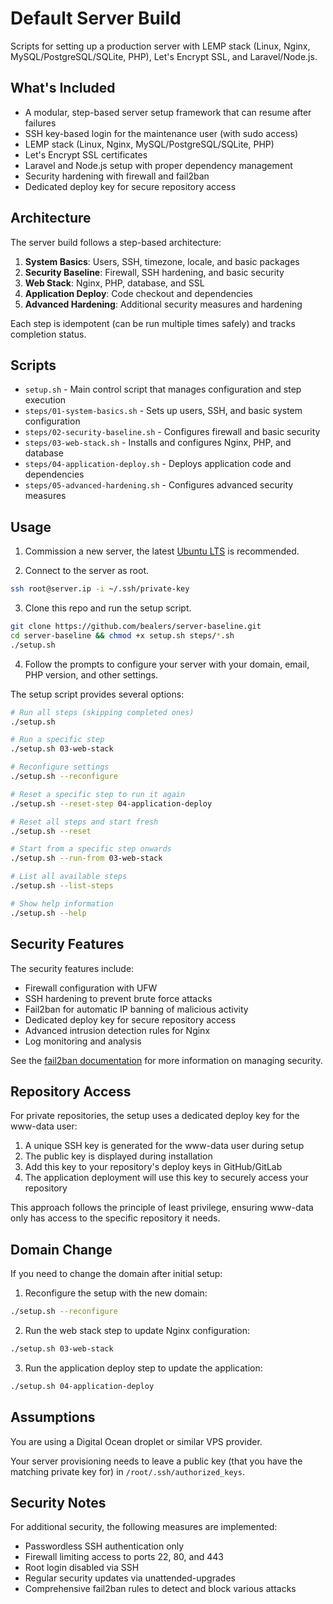 # Default Server Build

Scripts for setting up a production server with LEMP stack (Linux, Nginx, MySQL/PostgreSQL/SQLite, PHP), Let's Encrypt SSL, and Laravel/Node.js.

## What's Included

- A modular, step-based server setup framework that can resume after failures
- SSH key-based login for the maintenance user (with sudo access)
- LEMP stack (Linux, Nginx, MySQL/PostgreSQL/SQLite, PHP)
- Let's Encrypt SSL certificates
- Laravel and Node.js setup with proper dependency management
- Security hardening with firewall and fail2ban
- Dedicated deploy key for secure repository access

## Architecture

The server build follows a step-based architecture:

1. **System Basics**: Users, SSH, timezone, locale, and basic packages
2. **Security Baseline**: Firewall, SSH hardening, and basic security
3. **Web Stack**: Nginx, PHP, database, and SSL
4. **Application Deploy**: Code checkout and dependencies
5. **Advanced Hardening**: Additional security measures and hardening

Each step is idempotent (can be run multiple times safely) and tracks completion status.

## Scripts

- `setup.sh` - Main control script that manages configuration and step execution
- `steps/01-system-basics.sh` - Sets up users, SSH, and basic system configuration
- `steps/02-security-baseline.sh` - Configures firewall and basic security
- `steps/03-web-stack.sh` - Installs and configures Nginx, PHP, and database
- `steps/04-application-deploy.sh` - Deploys application code and dependencies
- `steps/05-advanced-hardening.sh` - Configures advanced security measures

## Usage

1) Commission a new server, the latest [Ubuntu LTS](https://releases.ubuntu.com/) is recommended.

2) Connect to the server as root.

```bash
ssh root@server.ip -i ~/.ssh/private-key
```

3) Clone this repo and run the setup script.
```bash
git clone https://github.com/bealers/server-baseline.git
cd server-baseline && chmod +x setup.sh steps/*.sh
./setup.sh
```

4) Follow the prompts to configure your server with your domain, email, PHP version, and other settings.

The setup script provides several options:

```bash
# Run all steps (skipping completed ones)
./setup.sh

# Run a specific step
./setup.sh 03-web-stack

# Reconfigure settings
./setup.sh --reconfigure

# Reset a specific step to run it again
./setup.sh --reset-step 04-application-deploy

# Reset all steps and start fresh
./setup.sh --reset

# Start from a specific step onwards
./setup.sh --run-from 03-web-stack

# List all available steps
./setup.sh --list-steps

# Show help information
./setup.sh --help
```

## Security Features

The security features include:

- Firewall configuration with UFW
- SSH hardening to prevent brute force attacks
- Fail2ban for automatic IP banning of malicious activity
- Dedicated deploy key for secure repository access
- Advanced intrusion detection rules for Nginx
- Log monitoring and analysis

See the [fail2ban documentation](./docs/fail2ban.md) for more information on managing security.

## Repository Access

For private repositories, the setup uses a dedicated deploy key for the www-data user:

1. A unique SSH key is generated for the www-data user during setup
2. The public key is displayed during installation
3. Add this key to your repository's deploy keys in GitHub/GitLab
4. The application deployment will use this key to securely access your repository

This approach follows the principle of least privilege, ensuring www-data only has access to the specific repository it needs.

## Domain Change

If you need to change the domain after initial setup:

1. Reconfigure the setup with the new domain:
```bash
./setup.sh --reconfigure
```

2. Run the web stack step to update Nginx configuration:
```bash
./setup.sh 03-web-stack
```

3. Run the application deploy step to update the application:
```bash
./setup.sh 04-application-deploy
```

## Assumptions

You are using a Digital Ocean droplet or similar VPS provider.

Your server provisioning needs to leave a public key (that you have the matching private key for) in `/root/.ssh/authorized_keys`.

## Security Notes

For additional security, the following measures are implemented:

- Passwordless SSH authentication only
- Firewall limiting access to ports 22, 80, and 443
- Root login disabled via SSH
- Regular security updates via unattended-upgrades
- Comprehensive fail2ban rules to detect and block various attacks

